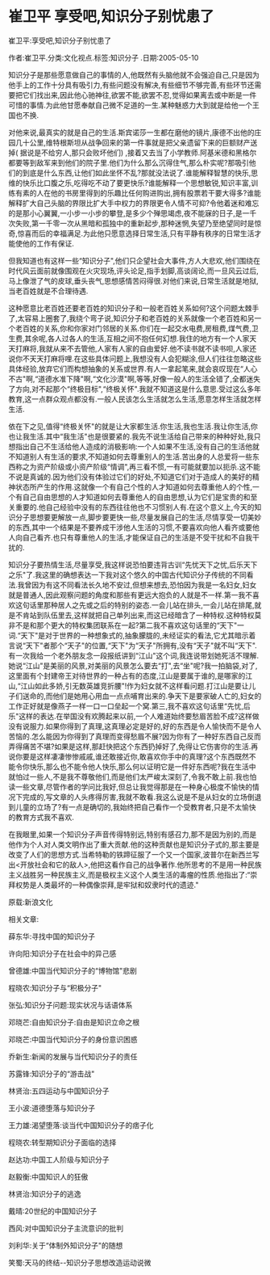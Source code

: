 # 崔卫平  享受吧,知识分子别忧患了    
    
崔卫平:享受吧,知识分子别忧患了    
作者:崔卫平.分类:文化视点.标签:知识分子 .日期:2005-05-10    
知识分子是那些愿意做自己的事情的人,他既然有头脑他就不会强迫自己,只是因为他手上的工作十分具有吸引力,有些问题没有解决,有些细节不够完善,有些环节还需要把它们找出来,因此他心驰神往,欲罢不能,欲罢不忍,觉得如果离去或中断是一件可惜的事情.为此他甘愿奉献自己微不足道的一生.某种魅惑力大到就是给他一个王国也不换.    
对他来说,最真实的就是自己的生活.斯宾诺莎一生都在磨他的镜片,康德不出他的庄园几十公里,维特根斯坦从战争回来的第一件事就是把父亲遗留下来的巨额财产送掉( 据说是不给穷人,那只会败坏他们) ,接着又去当了小学教师.阿基米德和黑格尔都要等到敌军来到他们的院子里.他们为什么那么沉得住气,那么朴实呢?那吸引他们的到底是什么东西,让他们如此坐怀不乱?那就没法说了.谁能解释智慧的快乐,思维的快乐比口腹之乐,吃得吃不动了要更快乐?谁能解释一个思想敏锐,知识丰富,训练有素的人在他的书房里得到的乐趣比任何购进购出,拥有股票若干要大得多?谁能解释扩大自己头脑的界限比扩大手中权力的界限更令人情不可抑?令他着迷和难忘的是那小心翼翼,一小步一小步的攀登,是多少个殚思竭虑,夜不能寐的日子,是一千次失败,第一千零一次从黑暗和孤独中的重新起步,那种迷惘,失望乃至绝望同时是惊奇,惊喜而后的幸福满足.为此他只愿意选择日常生活,只有平静有秩序的日常生活才能使他的工作有保证.    
但我知道也有这样一些“知识分子",他们只企望社会大事件,方人大悲欢,他们围绕在时代风云面前就像围观在火灾现场,评头论足,指手划脚,高谈阔论,而一旦风云过后,马上像泄了气的皮球,垂头丧气,思想感情苦闷得很.对他们来说,日常生活就是地狱,当老百姓就是不合理待遇.    
这种愿意比老百姓还要老百姓的知识分子和一般老百姓关系如何?这个问题太棘手了,太容易上圈套了,我绕个弯子说,知识分子和老百姓的关系就像一个老百姓和另一个老百姓的关系,你和你家对门邻居的关系.你们在一起交水电费,房租费,煤气费,卫生费,其余呢,各人过各人的生活,互相之间不抱任何幻想.我住的地方有一个人家天天打麻将,我就从来不去管他,人家有人家的自由爱好.他不读书就不读书呗,人家还说你不天天打麻将哩.在这些具体问题上,我想没有人会犯糊涂,但人们往往忽略这些具体经验,放弃它们而构想抽象的关系或世界.有人一拿起笔来,就会哀叹现在“人心不古"啊,“道德水准下降"啊,“文化沙漠"啊,等等,好像一般人的生活全错了,全都迷失了方向,对不起那个“终极目标",“终极关怀".我就不知道这是什么意思.受过这么多年教育,这一点群众观点都没有.一般人民该怎么生活就怎么生活,愿意怎样生活就怎样生活.    
依在下之见,值得“终极关怀"的就是让大家都生活.你生活,我也生活.我让你生活,你也让我生活.其中“我生活"也是很要紧的.我先不说生活给自己带来的种种好处,我只想指出自己不生活给他人造成的消极影响:一个人如果不生活,没有自己的生活他就不知道别人有生活的要求,不知道如何去尊重别人的生活.苦出身的人总爱将一些东西称之为资产阶级或小资产阶级“情调",再三看不惯,一有可能就要加以扼杀.这不能不说是真诚的.因为他们没有体验过它们的好处,不知道它们对于造成人的美好的精神状态所产生的作用.这就像一个有自己个性的人才知道如何去尊重他人的个性,一个有自己自由思想的人才知道如何去尊重他人的自由思想,认为它们是宝贵的和至关重要的.他自己经验中没有的东西往往他也不习惯别人有.在这个意义上,今天的知识分子思想要更解放一点,脚步要更快一些,尽量发展自己的生活,尽情享受一切美妙的东西,其中一个结果是不要养成干涉他人生活的习惯,不要喜欢向他人看齐或要他人向自己看齐.也只有尊重他人的生活,才能保证自己的生活是不受干扰和不自我干扰的.    
知识分子要热情生活,尽量享受,我这样说恐怕要违背古训“先忧天下之忧,后乐天下之乐"了.我这里的确想表达一下我对这个悠久的中国古代知识分子传统的不同看法.我曾因为有这不同看法长久地不安过,但想来想去,恐怕因为我是一名妇女,妇女就是普通人,因此观察问题的角度和那些有更远大抱负的人就是不一样.第一我不喜欢这句话里那种居人之先或之后的特别的姿态.一会儿站在排头,一会儿站在排尾,就是不肯站到队伍里去,这样就把自己单列出来,而这已经暗含了一种特权.这种特权莫非不是和那个更大的特权集团联系在一起?第二我不喜欢这句话里的“天下"一词.“天下"是对于世界的一种想象式的,抽象朦胧的,未经证实的看法,它尤其暗示着言说“天下"者那个“天子"的位置,“天下"为“天子"所拥有,没有“天子"就不叫“天下".有一次我给一个老外朋友念一段报纸讲到“江山"这个词,我连说带划她死活不理解.她说“江山"是美丽的风景,对美丽的风景怎么要去“打",去“坐"呢?我一拍脑袋,对了,这里面有个封建帝王对待世界的一种占有的态度,江山是要属于谁的,是哪家的江山,“江山如此多娇,引无数英雄竞折腰"!作为妇女就不这样看问题.打江山是要让儿子们送命的,而他们是她用心用血一点点哺育出来的.争天下是要家破人亡的,妇女的工作正好就是像燕子一样一口一口垒起一个窝.第三,我不喜欢这句话里“先忧,后乐"这样的表达.在举国没有欢腾起来以前,一个人难道始终要愁眉苦脸不成?这样做没有说服力.如果你得到了真理,这真理必定是好的,好的东西是令人愉快而不是令人苦恼的.怎么能因为你得到了真理而变得愁眉不展?因为你有了一种好东西自己反而弄得痛苦不堪?如果是这样,那赶快把这个东西扔掉好了,免得让它伤害你的生活.再说你要是这样凄凄惨惨戚戚,谁还敢接近你,敢喜欢你手中的真理?这个东西既然不能令你快乐,那么也不能令他人快乐,那么何以证明它是一件好东西呢?我在生活中就怕过一些人,不是我不尊敬他们,而是他们太严峻太深刻了,令我不敢上前.我也怕读一些文章,尽管作者的学问比我好,但总让我觉得那是在一种身心极度不愉快的情况下完成的,写文章的人头疼得厉害,我就不敢看.我这么说是不是从妇女的立场倒退到儿童的立场了?有一点是确切的,我始终把自己看作一个受教育者,只是不太愉快的教育方式我不喜欢.    
在我眼里,如果一个知识分子声音传得特别远,特别有感召力,那不是因为别的,而是他作为个人对人类文明作出了重大贡献.他的这种贡献也是知识分子式的,那主要是改变了人们的思想方式.当希特勒的铁蹄征服了一个又一个国家,波普尔在新西兰写出<开放社会和它的敌人>,他把这看作自己的战争著作.他所思考的不是用一种民族主义战胜另一种民族主义,而是极权主义这个人类生活的毒瘤的性质.他指出了:“崇拜权势是人类最坏的一种偶像崇拜,是牢狱和奴隶时代的遗迹."    
原载:新浪文化    
    
相关文章:    
薛东华:寻找中国的知识分子    
许向阳:知识分子在社会中的异己感    
曾德雄:中国当代知识分子的“博物馆"悲剧    
程晓农:知识分子与“积极分子"    
张弘:知识分子问题:现实状况与话语体系    
邓晓芒:自由知识分子:自由是知识立命之根    
邓晓芒:中国当代知识分子的身份意识困惑    
乔新生:新闻的发展与当代知识分子的责任    
苏露锋:知识分子的“游击战"    
林贤治:五四运动与中国知识分子    
王小波:道德堕落与知识分子    
王力雄:渴望堕落:谈当代中国知识分子的痞子化    
程晓农:转型期知识分子面临的选择    
赵达功:中国工人阶级与知识分子    
赵毅衡:中国知识人的狂傲    
林贤治:知识分子的逃逸    
戴晴:20世纪的中国知识分子    
西风:对中国知识分子主流意识的批判    
刘利华:关于“体制外知识分子"的随想    
笑蜀:天马的终结--知识分子思想改造运动说微